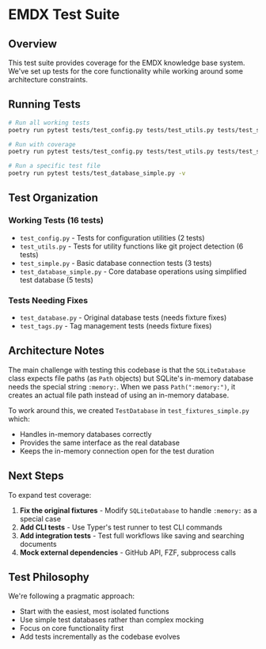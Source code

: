 # EMDX Test Suite

## Overview

This test suite provides coverage for the EMDX knowledge base system. We've set up tests for the core functionality while working around some architecture constraints.

## Running Tests

```bash
# Run all working tests
poetry run pytest tests/test_config.py tests/test_utils.py tests/test_simple.py tests/test_database_simple.py -v

# Run with coverage
poetry run pytest tests/test_config.py tests/test_utils.py tests/test_simple.py tests/test_database_simple.py --cov=emdx

# Run a specific test file
poetry run pytest tests/test_database_simple.py -v
```

## Test Organization

### Working Tests (16 tests)
- `test_config.py` - Tests for configuration utilities (2 tests)
- `test_utils.py` - Tests for utility functions like git project detection (6 tests)
- `test_simple.py` - Basic database connection tests (3 tests)
- `test_database_simple.py` - Core database operations using simplified test database (5 tests)

### Tests Needing Fixes
- `test_database.py` - Original database tests (needs fixture fixes)
- `test_tags.py` - Tag management tests (needs fixture fixes)

## Architecture Notes

The main challenge with testing this codebase is that the `SQLiteDatabase` class expects file paths (as `Path` objects) but SQLite's in-memory database needs the special string `:memory:`. When we pass `Path(":memory:")`, it creates an actual file path instead of using an in-memory database.

To work around this, we created `TestDatabase` in `test_fixtures_simple.py` which:
- Handles in-memory databases correctly
- Provides the same interface as the real database
- Keeps the in-memory connection open for the test duration

## Next Steps

To expand test coverage:

1. **Fix the original fixtures** - Modify `SQLiteDatabase` to handle `:memory:` as a special case
2. **Add CLI tests** - Use Typer's test runner to test CLI commands
3. **Add integration tests** - Test full workflows like saving and searching documents
4. **Mock external dependencies** - GitHub API, FZF, subprocess calls

## Test Philosophy

We're following a pragmatic approach:
- Start with the easiest, most isolated functions
- Use simple test databases rather than complex mocking
- Focus on core functionality first
- Add tests incrementally as the codebase evolves